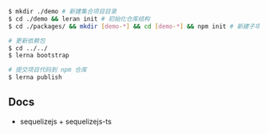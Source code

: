 
```bash
$ mkdir ./demo # 新建集合项目目录
$ cd ./demo && leran init # 初始化仓库结构
$ cd ./packages/ && mkdir [demo-*] && cd [demo-*] && npm init # 新建子项目目录，及实始化操作

# 更新依赖包
$ cd ../../
$ lerna bootstrap

# 提交项目代码到 npm 仓库
$ lerna publish
```

## Docs

- sequelizejs + sequelizejs-ts
